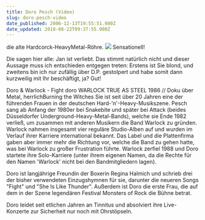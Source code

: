 ```yaml
---
title: Doro Pesch (Video)
slug: doro-pesch-video
date_published: 2006-12-13T19:55:51.000Z
date_updated: 2018-08-22T09:37:55.000Z
---
```


die alte Hardcorck-HeavyMetal-Röhre.
![](//img361.imageshack.us/img361/6374/dorohelmond20063hv2.jpg)
Sensationell!

Die sagen hier alle: Jan ist verliebt. Das stimmt natürlich nicht und dieser Aussage muss ich entschieden entgegen treten: Erstens ist Sie blond, und zweitens bin ich nur zufällig über D.P. gestolpert und habe somit dann kurzweilig mit Ihr beschäftigt, ja? Gut!

Doro & Warlock - Fight
doro WARLOCK TRUE AS STEEL 1986 // Doku über Metal, herrlichBurning the Witches
Sie ist seit über 20 Jahren eine der führenden Frauen in der deutschen Hard-'n'-Heavy-Musikszene. Pesch sang ab Anfang der 1980er bei Snakebite und später bei Attack (beides Düsseldorfer Underground-Heavy-Metal-Bands), welche sie Ende 1982 verließ, um zusammen mit anderen Musikern die Band Warlock zu gründen. Warlock nahmen insgesamt vier reguläre Studio-Alben auf und wurden im Verlauf ihrer Karriere international bekannt. Das Label und die Plattenfirma gaben aber immer mehr die Richtung vor, welche die Band zu gehen hatte, was bei Warlock zu großer Frustration führte. Warlock zerfiel 1988 und Doro startete ihre Solo-Karriere (unter ihrem eigenen Namen, da die Rechte für den Namen 'Warlock' nicht bei den Bandmitgliedern lagen).

Doro ist langjährige Freundin der Boxerin Regina Halmich und schrieb drei der bisher verwendeten Einzugshymnen für sie, darunter die neueren Songs "Fight" und "She Is Like Thunder". Außerdem ist Doro die erste Frau, die auf dem in der Szene legendären Festival Monsters of Rock die Bühne betrat.

Doro leidet seit etlichen Jahren an Tinnitus und absolviert ihre Live-Konzerte zur Sicherheit nur noch mit Ohrstöpseln.
